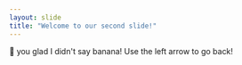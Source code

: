 ```yaml
---
layout: slide
title: "Welcome to our second slide!"
---
```

:orange: you glad I didn't say banana!
Use the left arrow to go back!

